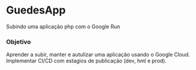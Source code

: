 # GuedesApp

Subindo uma aplicação php com o Google Run

### Objetivo
Aprender a subir, manter e autulizar uma aplicação usando o Google Cloud.
Implementar CI/CD com estagios de publicação (dev, hml e prod).
